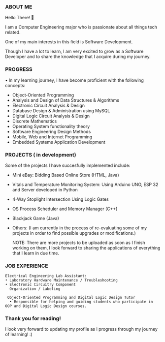 ### ABOUT ME

 Hello There! 👋

 I am a Computer Engineering major who is passionate about all things tech related.

 One of my main interests in this field is Software Development.

 Though I have a lot to learn, I am very excited to grow as a Software Developer and to share the knowledge that I acquire during my journey.

### PROGRESS
 
 • In my learning journey, I have become proficient with the following concepts:

 - Object-Oriented Programming
 - Analysis and Design of Data Structures & Algorithms
 - Electronic Circuit Analysis & Design
 - Database Design & Administration using MySQL
 - Digital Logic Circuit Analysis & Design
 - Discrete Mathematics
 - Operating System functionality theory
 - Software Engineering Design Methods
 - Mobile, Web and Internet Programming
 - Embedded Systems Application Development

 

### PROJECTS ( in development)

 Some of the projects I have succesfully implemented include:
   - Mini eBay: Bidding Based Online Store (HTML, Java)
   - Vitals and Temperature Monitoring System: Using Arduino UNO, ESP 32 and Server developed in Python
   - 4-Way Stoplight Intersection Using Logic Gates
   - OS Process Scheduler and Memory Manager (C++)
   - Blackjack Game (Java)
   - Others: (I am currently in the process of re-evaluating some of my projects in order to find possible upgrades or modifications.)

     NOTE: There are more projects to be uploaded as soon as I finish working on them, I look forward to sharing the applications of
           everything that I learn in due time.

     
### JOB EXPERIENCE
   
    Electrical Engineering Lab Assistant:
    • Laboratory Hardware Maintenance / Troubleshooting
    • Electronic Circuitry Component
      Organization / Labeling
      
     Object-Oriented Programming and Digital Logic Design Tutor
      • Responsible for helping and guiding students who participate in OOP and Digital Logic Design courses.

### Thank you for reading! 

I look very forward to updating my profile as I progress through my journey of learning! :) 
 


